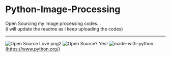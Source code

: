 # Python-Image-Processing

Open Sourcing my image processing codes...<br>
(i will update the readme as i keep uploading the codes)

-----------------------------------------------------------------
![Open Source Love png2](https://badges.frapsoft.com/os/v2/open-source.png?v=103)
![Open Source? Yes!](https://badgen.net/badge/Open%20Source%20%3F/Yes%21/blue?icon=github) 
![made-with-python](https://img.shields.io/badge/Made%20with-Python-1f425f.svg)(https://www.python.org/)
